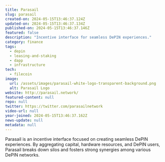 ```yaml
---
title: Parasail
slug: parasail
created-on: 2024-05-15T13:46:37.124Z
updated-on: 2024-05-15T13:46:37.134Z
published-on: 2024-05-15T13:46:37.146Z
featured: false
description: "Incentive interface for seamless DePIN experiences."
category: finance
tags:
  - depin
  - leasing-and-staking
  - dapp
  - infrastructure
tech:
  - filecoin
image:
  url: /assets/images/parasail-white-logo-transparent-background.png
  alt: Parasail Logo
website: http://parasail.network/
featured-content: null
repo: null
twitter: https://twitter.com/parasailnetwork
video-url: null
year-joined: 2024-05-15T13:46:37.162Z
news-update: null
metadata: null
---
```


Parasail is an incentive interface focused on creating seamless DePIN experiences. By aggregating capital, hardware resources, and DePIN users, Parasail breaks down silos and fosters strong synergies among various DePIN networks.
